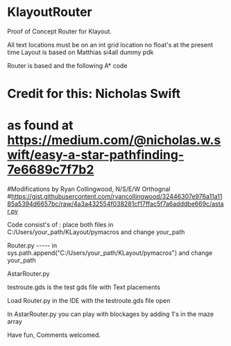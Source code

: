 # KlayoutRouter
Proof of Concept Router for Klayout.

All text locations must be on an int grid location
no float's at the present time
Layout is based on Matthias si4all dummy pdk

Router is based and the following  A* code
# Credit for this: Nicholas Swift
# as found at https://medium.com/@nicholas.w.swift/easy-a-star-pathfinding-7e6689c7f7b2
#Modifications by Ryan Collingwood, N/S/E/W Orthognal
#https://gist.githubusercontent.com/ryancollingwood/32446307e976a11a1185a5394d6657bc/raw/4a3a432554f038281cf17ffac5f7a6adddbe669c/astar.py

Code consist's of :
place both files in C:/Users/your_path/KLayout/pymacros and change your_path

Router.py -----  in sys.path.append("C:/Users/your_path/KLayout/pymacros") and change your_path													

AstarRouter.py

testroute.gds is the test gds file with Text placements

Load Router.py in the IDE with the testroute.gds file open

In AstarRouter.py you can play with blockages by adding 1's in the maze array

Have fun, Comments welcomed.
